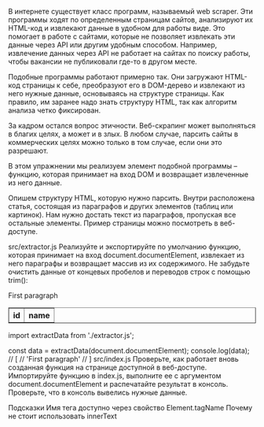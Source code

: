 В интернете существует класс программ, называемый web scraper. Эти программы ходят по определенным страницам сайтов, анализируют их HTML-код и извлекают данные в удобном для работы виде. Это помогает в работе с сайтами, которые не позволяет извлекать эти данные через API или другим удобным способом. Например, извлечение данных через API не работает на сайтах по поиску работы, чтобы вакансии не публиковали где-то в другом месте.

Подобные программы работают примерно так. Они загружают HTML-код страницы к себе, преобразуют его в DOM-дерево и извлекают из него нужные данные, основываясь на структуре страницы. Как правило, им заранее надо знать структуру HTML, так как алгоритм анализа четко фиксирован.

За кадром остался вопрос этичности. Веб-скрапинг может выполняться в благих целях, а может и в злых. В любом случае, парсить сайты в коммерческих целях можно только в том случае, если они это разрешают.

В этом упражнении мы реализуем элемент подобной программы – функцию, которая принимает на вход DOM и возвращает извлеченные из него данные.

Опишем структуру HTML, которую нужно парсить. Внутри <body> расположена статья, состоящая из параграфов и других элементов (таблиц или картинок). Нам нужно достать текст из параграфов, пропуская все остальные элементы. Пример страницы можно посмотреть в веб-доступе.

src/extractor.js
Реализуйте и экспортируйте по умолчанию функцию, которая принимает на вход document.documentElement, извлекает из него параграфы и возвращает массив из их содержимого. Не забудьте очистить данные от концевых пробелов и переводов строк с помощью trim():

<!DOCTYPE html>
<html lang="en">
  <head>
  </head>
  <body>
    <p>
      First paragraph
    </p>
    <table border="1">
      <tr>
        <th>id</th>
        <th>name</th>
      </tr>
    </table>
  </body>
</html>
import extractData from './extractor.js';
 
const data = extractData(document.documentElement);
console.log(data);
// [
//   'First paragraph'
// ]
src/index.js
Проверьте, как работает вновь созданная функция на странице доступной в веб-доступе. Импортируйте функцию в index.js, выполните ее с аргументом document.documentElement и распечатайте результат в консоль. Проверьте, что в консоль вывелись нужные данные.

Подсказки
Имя тега доступно через свойство Element.tagName
Почему не стоит использовать innerText